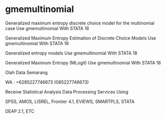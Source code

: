 # gmemultinomial
Generalized maximum entropy discrete choice model for the multinomial case Use gmemultinomial With STATA 18

Generalized Maximum Entropy Estimation of Discrete Choice Models Use gmemultinomial With STATA 18

Generalized entropy models Use gmemultinomial With STATA 18

Generalized Maximum Entropy (MLogit) Use gmemultinomial With STATA 18

Olah Data Semarang

WA : +6285227746673 (085227746673)

Receive Statistical Analysis Data Processing Services Using

SPSS, AMOS, LISREL, Frontier 4.1, EVIEWS, SMARTPLS, STATA

DEAP 2.1, ETC
